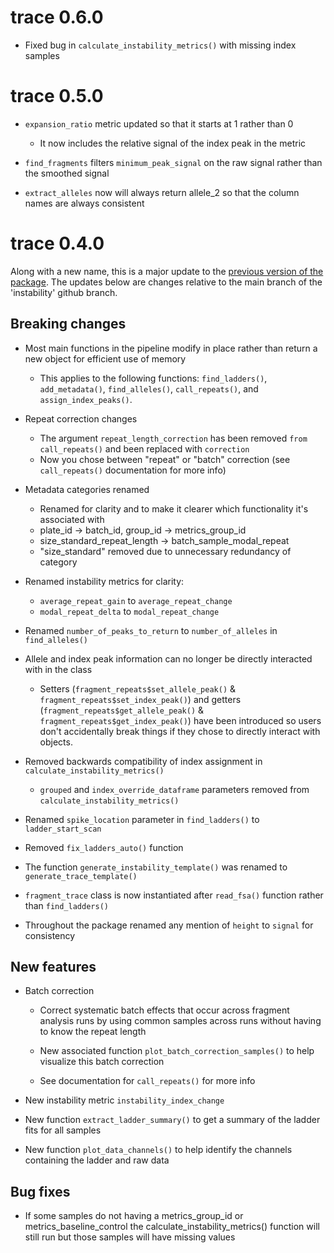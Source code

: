 # trace 0.6.0

-   Fixed bug in `calculate_instability_metrics()` with missing index samples

# trace 0.5.0

-   `expansion_ratio` metric updated so that it starts at 1 rather than 0
    -   It now includes the relative signal of the index peak in the metric

-   `find_fragments` filters `minimum_peak_signal` on the raw signal rather than the smoothed signal

-   `extract_alleles` now will always return allele_2 so that the column names are always consistent

# trace 0.4.0

Along with a new name, this is a major update to the [previous version of the package](https://github.com/zachariahmclean/instability). The updates below are changes relative to the main branch of the 'instability' github branch.

## Breaking changes

-   Most main functions in the pipeline modify in place rather than return a new object for efficient use of memory

    -   This applies to the following functions: `find_ladders()`, `add_metadata()`, `find_alleles()`, `call_repeats()`, and `assign_index_peaks()`.

-   Repeat correction changes

    -   The argument `repeat_length_correction` has been removed `from call_repeats()` and been replaced with `correction`
    -   Now you chose between "repeat" or "batch" correction (see `call_repeats()` documentation for more info)

-   Metadata categories renamed

    -   Renamed for clarity and to make it clearer which functionality it's associated with
    -   plate_id -\> batch_id, group_id -\> metrics_group_id
    -   size_standard_repeat_length -\> batch_sample_modal_repeat
    -   "size_standard" removed due to unnecessary redundancy of category

-   Renamed instability metrics for clarity:

    - `average_repeat_gain` to `average_repeat_change`
    - `modal_repeat_delta` to `modal_repeat_change`

-   Renamed `number_of_peaks_to_return` to `number_of_alleles` in `find_alleles()`

-   Allele and index peak information can no longer be directly interacted with in the class

    -   Setters (`fragment_repeats$set_allele_peak()` & `fragment_repeats$set_index_peak()`) and getters (`fragment_repeats$get_allele_peak()` & `fragment_repeats$get_index_peak()`) have been introduced so users don't accidentally break things if they chose to directly interact with objects.

-   Removed backwards compatibility of index assignment in `calculate_instability_metrics()`

    -   `grouped` and `index_override_dataframe` parameters removed from `calculate_instability_metrics()`

-   Renamed `spike_location` parameter in `find_ladders()` to `ladder_start_scan`

-   Removed `fix_ladders_auto()` function

-   The function `generate_instability_template()` was renamed to `generate_trace_template()`

-   `fragment_trace` class is now instantiated after `read_fsa()` function rather than `find_ladders()`

-   Throughout the package renamed any mention of `height` to `signal` for consistency

## New features

-   Batch correction

    -   Correct systematic batch effects that occur across fragment analysis runs by using common samples across runs without having to know the repeat length

    -   New associated function `plot_batch_correction_samples()` to help visualize this batch correction

    -   See documentation for `call_repeats()` for more info

-   New instability metric `instability_index_change`

-   New function `extract_ladder_summary()` to get a summary of the ladder fits for all samples

-   New function `plot_data_channels()` to help identify the channels containing the ladder and raw data

## Bug fixes

-   If some samples do not having a metrics_group_id or metrics_baseline_control the calculate_instability_metrics() function will still run but those samples will have missing values
